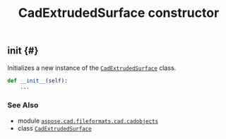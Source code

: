 ﻿---
title: CadExtrudedSurface constructor
second_title: Aspose.CAD for Python via .NET API References
description: 
type: docs
weight: 10
url: /python-net/aspose.cad.fileformats.cad.cadobjects/cadextrudedsurface/__init__/
is_root: false
---

## __init__ {#}

Initializes a new instance of the [`CadExtrudedSurface`](/cad/python-net/aspose.cad.fileformats.cad.cadobjects/cadextrudedsurface) class.



```python
def __init__(self):
    ...
```





### See Also
* module [`aspose.cad.fileformats.cad.cadobjects`](../../)
* class [`CadExtrudedSurface`](/cad/python-net/aspose.cad.fileformats.cad.cadobjects/cadextrudedsurface)
